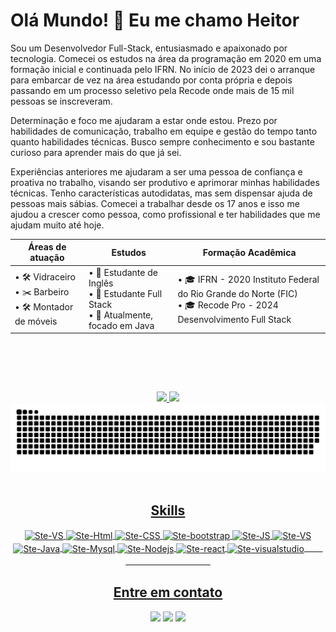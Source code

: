 # Olá Mundo! 👋 Eu me chamo Heitor
Sou um Desenvolvedor Full-Stack, entusiasmado e apaixonado por tecnologia. 
Comecei os estudos na área da programação em 2020 em uma formação inicial e continuada pelo IFRN. No início de 2023 dei o arranque para embarcar de vez na área estudando por conta própria e depois passando em um processo seletivo pela Recode onde mais de 15 mil pessoas se inscreveram.

Determinação e foco me ajudaram a estar onde estou. Prezo por habilidades de comunicação, trabalho em equipe e gestão do tempo tanto quanto habilidades técnicas. Busco sempre conhecimento e sou bastante curioso para aprender mais do que já sei.

Experiências anteriores me ajudaram a ser uma pessoa de confiança e proativa no trabalho, visando ser produtivo e aprimorar minhas habilidades técnicas. Tenho características autodidatas, mas sem dispensar ajuda de pessoas mais sábias. Comecei a trabalhar desde os 17 anos e isso me ajudou a crescer como pessoa, como profissional e ter habilidades que me ajudam muito até hoje.

|Áreas de atuação|Estudos|Formação Acadêmica|
| --- | --- | --- |
|• 🛠️ Vidraceiro <br>• ✂️ Barbeiro <br>• 🛠️ Montador de móveis<br>|• 📝 Estudante de Inglês <br>• 📝 Estudante Full Stack <br>• 📝 Atualmente, focado em Java <br>|• 🎓 IFRN - 2020 Instituto Federal do Rio Grande do Norte (FIC) <br> • 🎓 Recode Pro - 2024 Desenvolvimento Full Stack

<img align="center">
<div align="center">

<br><br>
<div align = "center">  
<a href="https://github.com/heitorpimentel">
<img loading="lazy" height="180em" src="https://github-readme-stats.vercel.app/api/top-langs/?username=heitorpimentel&layout=compact&langs_count=7&theme=dracula&title_color=32CD32"/>
<img loading="lazy" height="180em" src="https://github-readme-stats.vercel.app/api?username=heitorpimentel&show_icons=true&theme=dracula&include_all_commits=true&count_private=true&title_color=32CD32"/>
</div> 
<div>
<picture>
  <source media="(prefers-color-scheme: dark)" srcset="https://raw.githubusercontent.com/heitorpimentel/heitorpimentel/output/github-contribution-grid-snake-dark.svg">
  <source media="(prefers-color-scheme: light)" srcset="https://raw.githubusercontent.com/heitorpimentel/heitorpimentel/output/github-contribution-grid-snake.svg">
  <img alt="github contribution grid snake animation" src="https://raw.githubusercontent.com/heitorpimentel/heitorpimentel/output/github-contribution-grid-snake.svg">
</picture>
</div>
<div style="display: inline_block" align = "center" "text-align: center"><br> 
  <h2> Skills </h2>
  <img align="center" alt="Ste-VS" height="30" width="40" src="https://cdn.jsdelivr.net/gh/devicons/devicon/icons/vscode/vscode-original.svg">  
  <img align="center" alt="Ste-Html" height="30" width="40" src="https://cdn.jsdelivr.net/gh/devicons/devicon/icons/html5/html5-original.svg">
  <img align="center" alt="Ste-CSS" height="30" width="40" src="https://cdn.jsdelivr.net/gh/devicons/devicon/icons/css3/css3-original.svg">
 <img align="center" alt="Ste-bootstrap" height="30" width="40" src="https://cdn.jsdelivr.net/gh/devicons/devicon/icons/bootstrap/bootstrap-original.svg">  
  <img align="center" alt="Ste-JS" height="30" width="40" src="https://cdn.jsdelivr.net/gh/devicons/devicon/icons/javascript/javascript-plain.svg"> 
  <img align="center" alt="Ste-VS" height="30" width="40" src="https://skillicons.dev/icons?i=github">  
  <img align="center" alt="Ste-Java" height="30" width="40" src="https://cdn.jsdelivr.net/gh/devicons/devicon/icons/java/java-original.svg">    
  <img align="center" alt="Ste-Mysql" height="30" width="40" src="https://cdn.jsdelivr.net/gh/devicons/devicon/icons/mysql/mysql-original.svg"> 
  <img align="center" alt="Ste-Nodejs" height="30" width="40" src="https://cdn.jsdelivr.net/gh/devicons/devicon/icons/nodejs/nodejs-original.svg">
  <img align="center" alt="Ste-react" height="30" width="40" src="https://cdn.jsdelivr.net/gh/devicons/devicon/icons/react/react-original.svg">
  <img align="center" alt="Ste-visualstudio" height="30" width="40" src="https://cdn.jsdelivr.net/gh/devicons/devicon/icons/visualstudio/visualstudio-plain.svg">ㅤ ㅤㅤㅤ ㅤ ㅤㅤ ㅤㅤ ㅤ ㅤ

  <h2> Entre em contato </h2>
  <a href="https://www.linkedin.com/in/heitor-pimentel/" target="_blank"><img src="https://img.shields.io/badge/-LinkedIn-%230077B5?style=for-the-badge&logo=linkedin&logoColor=white" target="_blank"></a>
  <a href =mailto:heitorpimentel@hotmail.com"><img src="https://img.shields.io/badge/-Outlook-%23333?style=for-the-badge&logo=gmail&logoColor=white" target="_blank"></a>
  <a href="https://instagram.com/heeitorpimentel" target="_blank"><img src="https://img.shields.io/badge/-Instagram-%23E4405F?style=for-the-badge&logo=instagram&logoColor=white" target="_blank"></a>
</div>
